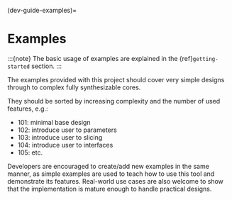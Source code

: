 (dev-guide-examples)=
# Examples

:::{note}
The basic usage of examples are explained in the {ref}`getting-started` section.
:::

The examples provided with this project should cover very simple designs through to complex fully synthesizable cores.

They should be sorted by increasing complexity and the number of used features, e.g.:
- 101: minimal base design
- 102: introduce user to parameters
- 103: introduce user to slicing
- 104: introduce user to interfaces
- 105: etc.

Developers are encouraged to create/add new examples in the same manner, as simple examples are used to teach how to use this tool and demonstrate its features. Real-world use cases are also welcome to show that the implementation is mature enough to handle practical designs.

